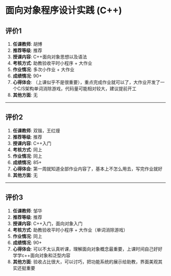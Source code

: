 # 面向对象程序设计实践 (C++)

## 评价1

1. **任课教师**: 胡博
2. **推荐等级**: 推荐
3. **授课内容**: C++面向对象思想以及语法
4. **考核方式**: 助教验收平时小程序 + 大作业
5. **作业情况**: 多次小作业 + 大作业
6. **成绩情况**: 90+
7. **心得体会**: （上课似乎不是很重要），重点完成作业就可以了，大作业开发了一个C/S架构单词消除游戏，代码量可能相对较大，建议提前开工
8. **其他方面**: 无

---

## 评价2

1. **任课教师**: 双锴，王红熳
2. **推荐等级**: 推荐
3. **授课内容**: C++入门
4. **考核方式**: 同上
5. **作业情况**: 同上
6. **成绩情况**: 85+
7. **心得体会**: 第一周就知道全部作业内容了，基本上不怎么用去，写完作业就好
8. **其他方面**: 无

---

## 评价3

1. **任课教师**: 邹华
2. **推荐等级**: 推荐
3. **授课内容**: C++入门，面向对象入门
4. **考核方式**: 助教验收平时小程序 + 大作业（单词消除游戏）
5. **作业情况**: 同上
6. **成绩情况**: 90+
7. **心得体会**: 可以不太认真听课，理解面向对象概念最重要，上课时间自己好好学学c++面向对象和泛型内容
8. **其他方面**: 验收占比很大，可以讨巧，把功能系统的展示给助教，界面美观其实还挺重要